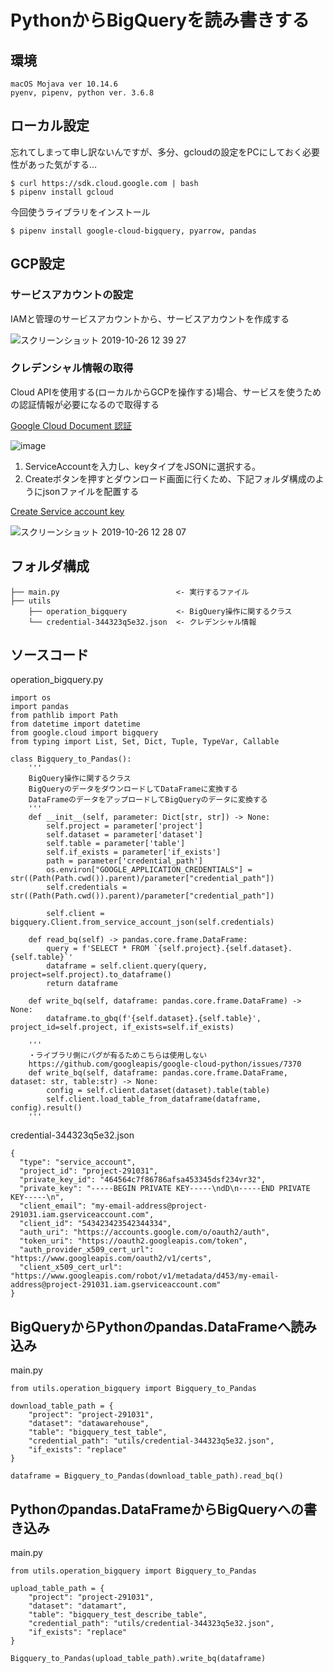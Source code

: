 # PythonからBigQueryを読み書きする

## 環境
```
macOS Mojava ver 10.14.6
pyenv, pipenv, python ver. 3.6.8
```

## ローカル設定
忘れてしまって申し訳ないんですが、多分、gcloudの設定をPCにしておく必要性があった気がする...
```
$ curl https://sdk.cloud.google.com | bash
$ pipenv install gcloud
```

今回使うライブラリをインストール
```
$ pipenv install google-cloud-bigquery, pyarrow, pandas
```

## GCP設定
### サービスアカウントの設定
IAMと管理のサービスアカウントから、サービスアカウントを作成する

![スクリーンショット 2019-10-26 12 39 27](https://user-images.githubusercontent.com/17031124/67613886-e4d53a80-f7ed-11e9-92b1-5ba86d462786.png)


### クレデンシャル情報の取得
Cloud APIを使用する(ローカルからGCPを操作する)場合、サービスを使うための認証情報が必要になるので取得する

[Google Cloud Document 認証](https://cloud.google.com/docs/authentication/getting-started)

![image](https://user-images.githubusercontent.com/17031124/67613762-29f86d00-f7ec-11e9-8eda-7f36b7088e75.png)

1. ServiceAccountを入力し、keyタイプをJSONに選択する。
2. Createボタンを押すとダウンロード画面に行くため、下記フォルダ構成のようにjsonファイルを配置する

[Create Service account key](https://console.cloud.google.com/apis/credentials/serviceaccountkey)

![スクリーンショット 2019-10-26 12 28 07](https://user-images.githubusercontent.com/17031124/67613814-abe89600-f7ec-11e9-8241-12cfa979ae76.png)


## フォルダ構成
```
├── main.py                          <- 実行するファイル
├── utils
    ├── operation_bigquery           <- BigQuery操作に関するクラス
    └── credential-344323q5e32.json  <- クレデンシャル情報
```

## ソースコード

operation_bigquery.py
```python=
import os
import pandas
from pathlib import Path
from datetime import datetime
from google.cloud import bigquery
from typing import List, Set, Dict, Tuple, TypeVar, Callable

class Bigquery_to_Pandas():
    '''
    BigQuery操作に関するクラス
    BigQueryのデータをダウンロードしてDataFrameに変換する
    DataFrameのデータをアップロードしてBigQueryのデータに変換する
    '''
    def __init__(self, parameter: Dict[str, str]) -> None:
        self.project = parameter['project']
        self.dataset = parameter['dataset']
        self.table = parameter['table']
        self.if_exists = parameter['if_exists']
        path = parameter['credential_path']
        os.environ["GOOGLE_APPLICATION_CREDENTIALS"] = str((Path(Path.cwd()).parent)/parameter["credential_path"])
        self.credentials = str((Path(Path.cwd()).parent)/parameter["credential_path"])

        self.client = bigquery.Client.from_service_account_json(self.credentials)
    
    def read_bq(self) -> pandas.core.frame.DataFrame:
        query = f'SELECT * FROM `{self.project}.{self.dataset}.{self.table}`'
        dataframe = self.client.query(query, project=self.project).to_dataframe()
        return dataframe
    
    def write_bq(self, dataframe: pandas.core.frame.DataFrame) -> None:
        dataframe.to_gbq(f'{self.dataset}.{self.table}', project_id=self.project, if_exists=self.if_exists)
    
    '''
    ・ライブラリ側にバグが有るためこちらは使用しない
    https://github.com/googleapis/google-cloud-python/issues/7370
    def write_bq(self, dataframe: pandas.core.frame.DataFrame, dataset: str, table:str) -> None:
        config = self.client.dataset(dataset).table(table)
        self.client.load_table_from_dataframe(dataframe, config).result()
    '''

```

credential-344323q5e32.json
```jsonld=
{
  "type": "service_account",
  "project_id": "project-291031",
  "private_key_id": "464564c7f86786afsa453345dsf234vr32",
  "private_key": "-----BEGIN PRIVATE KEY-----\ndD\n-----END PRIVATE KEY-----\n",
  "client_email": "my-email-address@project-291031.iam.gserviceaccount.com",
  "client_id": "543423423542344334",
  "auth_uri": "https://accounts.google.com/o/oauth2/auth",
  "token_uri": "https://oauth2.googleapis.com/token",
  "auth_provider_x509_cert_url": "https://www.googleapis.com/oauth2/v1/certs",
  "client_x509_cert_url": "https://www.googleapis.com/robot/v1/metadata/d453/my-email-address@project-291031.iam.gserviceaccount.com"
}

```

## BigQueryからPythonのpandas.DataFrameへ読み込み
main.py
```python=
from utils.operation_bigquery import Bigquery_to_Pandas

download_table_path = {
    "project": "project-291031",
    "dataset": "datawarehouse",
    "table": "bigquery_test_table",
    "credential_path": "utils/credential-344323q5e32.json",
    "if_exists": "replace"
}

dataframe = Bigquery_to_Pandas(download_table_path).read_bq()
```

## Pythonのpandas.DataFrameからBigQueryへの書き込み
main.py
```python=
from utils.operation_bigquery import Bigquery_to_Pandas

upload_table_path = {
    "project": "project-291031",
    "dataset": "datamart",
    "table": "bigquery_test_describe_table",
    "credential_path": "utils/credential-344323q5e32.json",
    "if_exists": "replace"
}

Bigquery_to_Pandas(upload_table_path).write_bq(dataframe)
```
